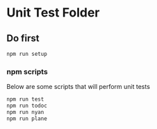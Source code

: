 # Unit Test Folder
## Do first 
```sh
npm run setup
```

### npm scripts
Below are some scripts that will perform unit tests
```sh
npm run test
npm run todoc
npm run nyan 
npm run plane
```

